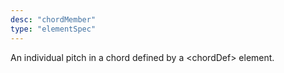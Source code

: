 ```yaml
---
desc: "chordMember"
type: "elementSpec"
---
```


An individual pitch in a chord defined by a &lt;chordDef&gt; element.
